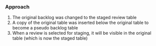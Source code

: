 ### Approach 
1. The original backlog was changed to the staged review table 
2. A copy of the original table was inserted below the original table to become a pseudo backlog table 
3. When a review is selected for staging, it will be visible in the original table (which is now the staged table)
